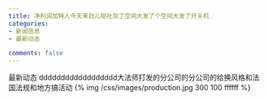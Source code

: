 ```yaml
---
title: 净利润加特人今天来劲儿呕吐及了空间大发了个空间大发了开关机
categories:
- 新闻信息
- 最新动态

comments: false
---
```

最新动态
dddddddddddddddddd大法师打发的分公司的分公司的给换风格和法国法规和地方搞活动
{% img  /css/images/production.jpg 300 100 ffffff %}